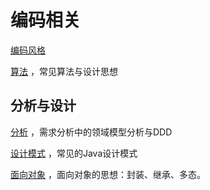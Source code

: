 # 编码相关
[编码风格](code_style.md)

 [算法](algorithm/README.md) ，常见算法与设计思想



## 分析与设计

 [分析](domain/README.md) ，需求分析中的领域模型分析与DDD

 [设计模式](pattern/README.md) ，常见的Java设计模式

 [面向对象](oo/README.md) ，面向对象的思想：封装、继承、多态。

